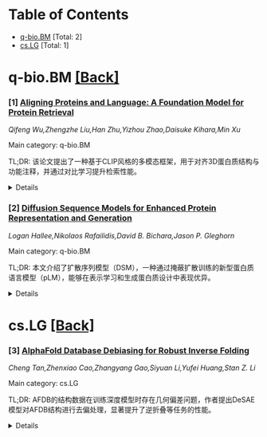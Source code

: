 <div id=toc></div>

# Table of Contents

- [q-bio.BM](#q-bio.BM) [Total: 2]
- [cs.LG](#cs.LG) [Total: 1]


<div id='q-bio.BM'></div>

# q-bio.BM [[Back]](#toc)

### [1] [Aligning Proteins and Language: A Foundation Model for Protein Retrieval](https://arxiv.org/abs/2506.08023)
*Qifeng Wu,Zhengzhe Liu,Han Zhu,Yizhou Zhao,Daisuke Kihara,Min Xu*

Main category: q-bio.BM

TL;DR: 该论文提出了一种基于CLIP风格的多模态框架，用于对齐3D蛋白质结构与功能注释，并通过对比学习提升检索性能。


<details>
  <summary>Details</summary>
Motivation: 通过结合视觉语言模型的最新进展，旨在从大规模蛋白质数据集中检索结构和语义相似的蛋白质，以促进蛋白质功能的理解。

Method: 使用对比学习框架，构建了一个包含约20万蛋白质-描述对的数据集，并评估了模型在PDB和EMDB数据集上的跨数据库检索能力。

Result: 模型在零样本检索任务中表现出色，展示了多模态基础模型在蛋白质结构-功能理解中的潜力。

Conclusion: 该研究表明多模态模型可以有效提升蛋白质结构-功能关联的检索性能，为蛋白质生物学提供了新的工具。

Abstract: This paper aims to retrieve proteins with similar structures and semantics
from large-scale protein dataset, facilitating the functional interpretation of
protein structures derived by structural determination methods like
cryo-Electron Microscopy (cryo-EM). Motivated by the recent progress of
vision-language models (VLMs), we propose a CLIP-style framework for aligning
3D protein structures with functional annotations using contrastive learning.
For model training, we propose a large-scale dataset of approximately 200,000
protein-caption pairs with rich functional descriptors. We evaluate our model
in both in-domain and more challenging cross-database retrieval on Protein Data
Bank (PDB) and Electron Microscopy Data Bank (EMDB) dataset, respectively. In
both cases, our approach demonstrates promising zero-shot retrieval
performance, highlighting the potential of multimodal foundation models for
structure-function understanding in protein biology.

</details>


### [2] [Diffusion Sequence Models for Enhanced Protein Representation and Generation](https://arxiv.org/abs/2506.08293)
*Logan Hallee,Nikolaos Rafailidis,David B. Bichara,Jason P. Gleghorn*

Main category: q-bio.BM

TL;DR: 本文介绍了扩散序列模型（DSM），一种通过掩蔽扩散训练的新型蛋白质语言模型（pLM），能够在表示学习和生成蛋白质设计中表现优异。


<details>
  <summary>Details</summary>
Motivation: 蛋白质在生物学中具有广泛的应用潜力，但现有pLM模型的生成能力有限，因此需要一种能够统一表示学习和生成任务的新方法。

Method: DSM基于ESM2架构，结合了LLaDA框架中的掩蔽前向扩散过程，训练后能生成高质量的蛋白质序列。

Result: DSM在生成多样且仿生序列时表现出色，即使在高噪声条件下也能保持结构一致性和功能预测能力。其变体DSM(ppi)在蛋白质结合任务中表现优于已知结合剂。

Conclusion: 掩蔽扩散是一种强大的范式，能够在单一框架中统一蛋白质的表示学习和生成任务。

Abstract: Proteins are fundamental to biology, executing diverse functions through
complex physicochemical interactions, and they hold transformative potential
across medicine, materials science, and environmental applications. Protein
Language Models (pLMs) aim to unlock insights from the vast space of unlabeled
protein sequences by learning rich, semantic representations from primary
sequences via masked language modeling. However, these models typically exhibit
limited generative capacity. In this work, we introduce the Diffusion Sequence
Model (DSM), a novel pLM trained with masked diffusion to enable both
high-quality representation learning and generative protein design. DSM builds
upon the ESM2 architecture by incorporating a masked forward diffusion process
inspired by the LLaDA framework. After training, DSM is capable of generating
diverse, biomimetic sequences that align with expected amino acid compositions,
secondary structures, and predicted functions, even with 90\% token corruption.
Furthermore, DSM's learned representations match or exceed those of similarly
sized pLMs on downstream tasks. We also introduce DSM(ppi), a variant
fine-tuned to generate protein binders by attending to target sequences. We
demonstrate DSM(ppi)'s effectiveness on the challenging Bench-tested Binder
Benchmark (BenchBB), where both DSM and DSM(ppi) produce candidates with
superior predicted binding affinity compared to known binders. Our results
establish masked diffusion as a powerful paradigm for unifying protein
representation and generation in a single framework.

</details>


<div id='cs.LG'></div>

# cs.LG [[Back]](#toc)

### [3] [AlphaFold Database Debiasing for Robust Inverse Folding](https://arxiv.org/abs/2506.08365)
*Cheng Tan,Zhenxiao Cao,Zhangyang Gao,Siyuan Li,Yufei Huang,Stan Z. Li*

Main category: cs.LG

TL;DR: AFDB的结构数据在训练深度模型时存在几何偏差问题，作者提出DeSAE模型对AFDB结构进行去偏处理，显著提升了逆折叠等任务的性能。


<details>
  <summary>Details</summary>
Motivation: AFDB结构数据虽然覆盖广泛且精度高，但其几何偏差限制了在逆折叠等任务中的直接应用，作者希望通过去偏方法提升其适用性。

Method: 提出DeSAE（去偏结构自编码器），通过学习从故意破坏的主链几何结构中重建自然构象，从而捕获更鲁棒的结构流形。

Result: 应用DeSAE处理后，AFDB结构的去偏效果显著，逆折叠任务在多个基准测试中性能提升。

Conclusion: 研究表明预测结构中细微的系统偏差对性能有重要影响，DeSAE为解决此类问题提供了有效框架。

Abstract: The AlphaFold Protein Structure Database (AFDB) offers unparalleled
structural coverage at near-experimental accuracy, positioning it as a valuable
resource for data-driven protein design. However, its direct use in training
deep models that are sensitive to fine-grained atomic geometry, such as inverse
folding, exposes a critical limitation. Comparative analysis of structural
feature distributions reveals that AFDB structures exhibit distinct statistical
regularities, reflecting a systematic geometric bias that deviates from the
conformational diversity found in experimentally determined structures from the
Protein Data Bank (PDB). While AFDB structures are cleaner and more idealized,
PDB structures capture the intrinsic variability and physical realism essential
for generalization in downstream tasks. To address this discrepancy, we
introduce a Debiasing Structure AutoEncoder (DeSAE) that learns to reconstruct
native-like conformations from intentionally corrupted backbone geometries. By
training the model to recover plausible structural states, DeSAE implicitly
captures a more robust and natural structural manifold. At inference, applying
DeSAE to AFDB structures produces debiased structures that significantly
improve inverse folding performance across multiple benchmarks. This work
highlights the critical impact of subtle systematic biases in predicted
structures and presents a principled framework for debiasing, significantly
boosting the performance of structure-based learning tasks like inverse
folding.

</details>
